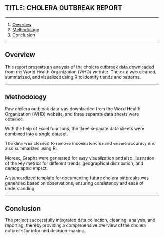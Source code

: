 ## **TITLE: CHOLERA OUTBREAK REPORT**

---

1. [Overview](#overview)
2. [Methodology](#methodology)
3. [Conclusion](#conclusion)

---

## **Overview**

This report presents an analysis of the cholera outbreak data downloaded from the World Health Organization (WHO) website. The data was cleaned, summarized, and visualized using R to identify trends and patterns.

---

## **Methodology**

Raw cholera outbreak data was downloaded from the World Health Organization (WHO) website, and three separate data sheets were obtained.

With the help of Excel functions, the three separate data sheets were combined into a single dataset.

The data was cleaned to remove inconsistencies and ensure accuracy and also summarized using R.

Moreso, Graphs were generated for easy visualization and also illustration of the key metrics for different trends, geographical distribution, and demographic impact.

A standardized template for documenting future cholera outbreaks was generated based on observations, ensuring consistency and ease of understanding.

---

## **Conclusion**

The project successfully integrated data collection, cleaning, analysis, and reporting, thereby providing a comprehensive overview of the cholera outbreak for informed decision-making. 


